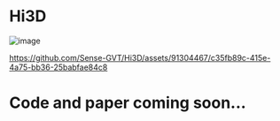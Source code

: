 # Hi3D
![image](https://github.com/Sense-GVT/Hi3D/assets/91304467/2bcc1570-0686-4f3d-950e-ce5c0a67a68f)

https://github.com/Sense-GVT/Hi3D/assets/91304467/c35fb89c-415e-4a75-bb36-25babfae84c8

# Code and paper coming soon...

